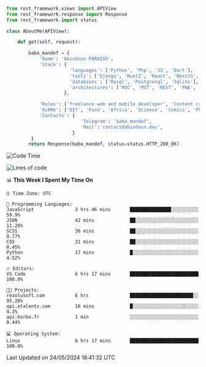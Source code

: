###
```python
from rest_framework.views import APIView
from rest_framework.response import Response
from rest_framework import status

class AboutMe(APIView):

    def get(self, request):

        baba_mandef = {
            'Name': 'Abiodoun PARAISO',
            'Stack': {
                       'languages': ['Python', 'Php', 'JS', 'Dart'],
                       'tools': ['Django', 'Nuxt2', 'React', 'NextJS', 'Flutter'],
                       'databases': ['Mysql', 'Postgresql', 'Sqlite'],
                       'architectures': ['MVC', 'MVT', 'REST', 'PWA', 'SPA', 'MicroServices']
                     },

            'Roles': ['freelance web and mobile developer', 'Content creator', 'Teacher', 'Mentor'],
            'AskMe': ['DIY', 'Food', 'Africa', 'Science', 'Comics', 'Photography', 'Tech', 'Programming', 'Mechatronics'],
            'Contacts': {
                           'Telegram': 'baba_mandef',
                           'Mail':'contact@abiodoun.dev',
                        }
         }
        return Response(baba_mandef, status=status.HTTP_200_OK)

```                    

<!--START_SECTION:waka-->
![Code Time](http://img.shields.io/badge/Code%20Time-1%2C071%20hrs%2014%20mins-blue)

![Lines of code](https://img.shields.io/badge/From%20Hello%20World%20I%27ve%20Written-273%20Thousand%20lines%20of%20code-blue)

📊 **This Week I Spent My Time On** 

```text
⌚︎ Time Zone: UTC

💬 Programming Languages: 
JavaScript               3 hrs 46 mins       ███████████████░░░░░░░░░░   59.9% 
JSON                     42 mins             ██░░░░░░░░░░░░░░░░░░░░░░░   11.28% 
SCSS                     36 mins             ██░░░░░░░░░░░░░░░░░░░░░░░   9.77% 
CSS                      31 mins             ██░░░░░░░░░░░░░░░░░░░░░░░   8.45% 
Python                   17 mins             █░░░░░░░░░░░░░░░░░░░░░░░░   4.52%

🔥 Editors: 
VS Code                  6 hrs 17 mins       █████████████████████████   100.0%

🐱‍💻 Projects: 
rezolusoft.com           6 hrs               ███████████████████████░░   95.26% 
api.etalents.com         16 mins             █░░░░░░░░░░░░░░░░░░░░░░░░   4.3% 
api.korbo.fr             1 min               ░░░░░░░░░░░░░░░░░░░░░░░░░   0.44%

💻 Operating System: 
Linux                    6 hrs 17 mins       █████████████████████████   100.0%

```


 Last Updated on 24/05/2024 18:41:32 UTC
<!--END_SECTION:waka-->
